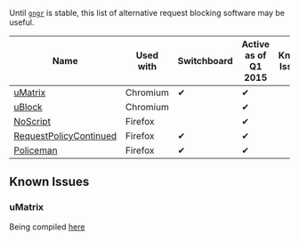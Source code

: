 Until [`gngr`](https://gngr.info) is stable, this list of alternative request blocking software may be useful.

|Name|Used with|Switchboard|Active as of Q1 2015|Known Issues|
|----|---------|-----------|--------------------|------------|
|[uMatrix](https://github.com/gorhill/uMatrix)|Chromium|✔|✔|
|[uBlock](https://github.com/gorhill/uBlock)|Chromium| |✔|
|[NoScript](https://noscript.net/)|Firefox||✔|
|[RequestPolicyContinued](https://github.com/RequestPolicyContinued/requestpolicy)|Firefox|✔|✔|
|[Policeman](https://github.com/futpib/policeman)|Firefox|✔|✔|

## Known Issues

### uMatrix
Being compiled [here](https://github.com/gorhill/uMatrix/issues/97)